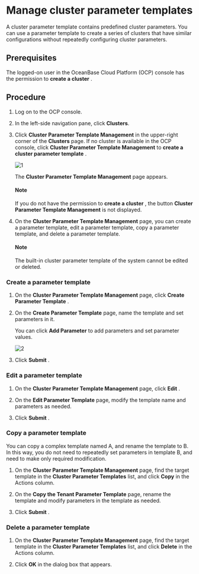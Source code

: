 # Manage cluster parameter templates

A cluster parameter template contains predefined cluster parameters. You can use a parameter template to create a series of clusters that have similar configurations without repeatedly configuring cluster parameters.

## Prerequisites

The logged-on user in the OceanBase Cloud Platform (OCP) console has the permission to **create a cluster** .

## Procedure

1. Log on to the OCP console.

2. In the left-side navigation pane, click **Clusters**.

3. Click **Cluster Parameter Template Management** in the upper-right corner of the **Clusters** page. If no cluster is available in the OCP console, click **Cluster Parameter Template Management** to **create a cluster parameter template** .

   ![1](https://help-static-aliyun-doc.aliyuncs.com/assets/img/en-US/3075723461/p394050.png)

   The **Cluster Parameter Template Management** page appears.

   <main id="notice" type='explain'>
    <h4>Note</h4>
    <p>If you do not have the permission to <strong>create a cluster</strong> , the button <strong>Cluster Parameter Template Management</strong> is not displayed.</p>
   </main>

4. On the **Cluster Parameter Template Management** page, you can create a parameter template, edit a parameter template, copy a parameter template, and delete a parameter template.

   <main id="notice" type='explain'>
    <h4>Note</h4>
    <p>The built-in cluster parameter template of the system cannot be edited or deleted.</p>
   </main>

### Create a parameter template

1. On the **Cluster Parameter Template Management** page, click **Create Parameter Template** .

2. On the **Create Parameter Template** page, name the template and set parameters in it.

   You can click **Add Parameter** to add parameters and set parameter values.

   ![2](https://help-static-aliyun-doc.aliyuncs.com/assets/img/en-US/3075723461/p394051.png)

3. Click **Submit** .

### Edit a parameter template

1. On the **Cluster Parameter Template Management** page, click **Edit** .

2. On the **Edit Parameter Template** page, modify the template name and parameters as needed.

3. Click **Submit** .

### Copy a parameter template

You can copy a complex template named A, and rename the template to B. In this way, you do not need to repeatedly set parameters in template B, and need to make only required modification.

1. On the **Cluster Parameter Template Management** page, find the target template in the **Cluster Parameter Templates** list, and click **Copy** in the Actions column.

2. On the **Copy the Tenant Parameter Template** page, rename the template and modify parameters in the template as needed.

3. Click **Submit** .

### Delete a parameter template

1. On the **Cluster Parameter Template Management** page, find the target template in the **Cluster Parameter Templates** list, and click **Delete** in the Actions column.

2. Click **OK** in the dialog box that appears.
